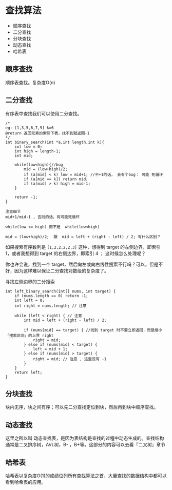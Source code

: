 # 查找算法

* 顺序查找
* 二分查找
* 分块查找
* 动态查找
* 哈希表


## 顺序查找

顺序表查找。复杂度O(n)

## 二分查找

有序表中查找我们可以使用二分查找。

```
/*
eg: [1,3,5,6,7,9] k=6
@return 返回元素的索引下表，找不到就返回-1
*/
int binary_search(int *a,int length,int k){
	int low = 0;
	int high = length-1;
	int mid;

	while(low<high){//bug
		mid = (low+high)/2;
		if (a[mid] < k) low = mid+1; //不+1的话， 会有个bug： 可能 死循环
		if (a[mid == k]) return mid;
		if (a[mid] > k) high = mid-1; 
	}

	return -1;
}
```


```
注意细节
mid+1/mid-1 , 否则的话，有可能死循环

while(low <= high) 而不是  while(low<high)

mid = (low+high)/2;  跟  mid = left + (right - left) / 2; 有什么区别？
```

如果搜索有序数列是 `[1,2,2,2,2,3]` 这种，想得到 target 的左侧边界，即索引 1，或者我想得到 target 的右侧边界，即索引 4 ； 这时候怎么处理呢？

你也许会说，找到一个 target，然后向左或向右线性搜索不行吗？可以，但是不好，因为这样难以保证二分查找对数级的复杂度了。



寻找左侧边界的二分搜索

```
int left_binary_search(int[] nums, int target) {
    if (nums.length == 0) return -1;
    int left = 0;
    int right = nums.length; // 注意

    while (left < right) { // 注意
        int mid = left + (right - left) / 2;

        if (nums[mid] == target) { //找到 target 时不要立即返回，而是缩小「搜索区间」的上界 right
            right = mid;
        } else if (nums[mid] < target) {
            left = mid + 1;
        } else if (nums[mid] > target) {
            right = mid; // 注意 , 这里没有 -1
        }
    }
    return left;
}
```




## 分块查找

块内无序，块之间有序；可以先二分查找定位到块，然后再到块中顺序查找。


## 动态查找

这里之所以叫 动态查找表，是因为表结构是查找的过程中动态生成的。查找结构通常是二叉排序树，AVL树，B- ，B+等。这部分的内容可以去看『二叉树』章节


## 哈希表

哈希表以复杂度O(1)的成绩位列所有查找算法之首，大量查找的数据结构中都可以看到哈希表的应用。











